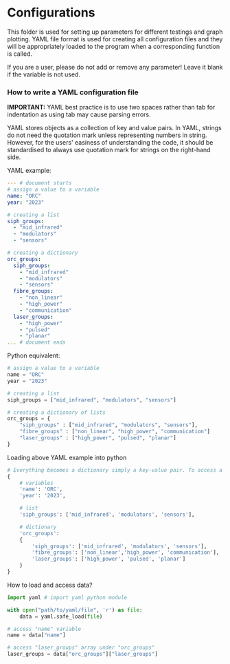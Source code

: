 # Configurations

This folder is used for setting up parameters for different testings and graph plotting. YAML file format is used for creating all configuration files and they will be appropriately loaded to the program when a corresponding function is called.

If you are a user, please do not add or remove any parameter! Leave it blank if the variable is not used.

### How to write a YAML configuration file
**IMPORTANT:** YAML best practice is to use two spaces rather than tab for indentation as using tab may cause parsing errors.

YAML stores objects as a collection of key and value pairs. In YAML, strings do not need the quotation mark unless representing numbers in string. However, for the users' easiness of understanding the code, it should be standardised to always use quotation mark for strings on the right-hand side.

YAML example:
```yaml
--- # document starts
# assign a value to a variable 
name: "ORC"
year: "2023"

# creating a list
siph_groups:
  - "mid_infrared"
  - "modulators"
  - "sensors"

# creating a dictionary
orc_groups:
  siph_groups: 
    - "mid_infrared"
    - "modulators"
    - "sensors"
  fibre_groups:
    - "non_linear"
    - "high_power"
    - "communication"
  laser_groups:
    - "high_power"
    - "pulsed"
    - "planar"
... # document ends
```

Python equivalent:
```python
# assign a value to a variable 
name = "ORC"
year = "2023"

# creating a list
siph_groups = ["mid_infrared", "modulators", "sensors"]

# creating a dictionary of lists
orc_groups = {
    "siph_groups" : ["mid_infrared", "modulators", "sensors"],
    "fibre_groups" : ["non_linear", "high_power", "communication"]
    "laser_groups" : ["high_power", "pulsed", "planar"]
}
```

Loading above YAML example into python
```python
# Everything becomes a dictionary simply a key-value pair. To access a value, simply types in the correct key.
{
    # variables
    'name': 'ORC', 
    'year': '2023', 

    # list
    'siph_groups': ['mid_infrared', 'modulators', 'sensors'], 

    # dictionary
    'orc_groups': 
    {
        'siph_groups': ['mid_infrared', 'modulators', 'sensors'], 
        'fibre_groups': ['non_linear','high_power', 'communication'], 
        'laser_groups': ['high_power', 'pulsed', 'planar']
    }
}
```

How to load and access data?
```python
import yaml # import yaml python module

with open("path/to/yaml/file", 'r') as file:
    data = yaml.safe_load(file)

# access "name" variable
name = data["name"]

# access "laser_groups" array under "orc_groups"
laser_groups = data["orc_groups"]["laser_groups"]
```